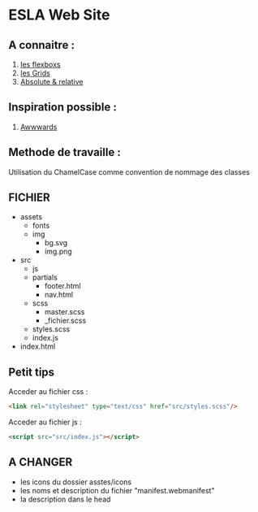 ﻿# ESLA Web Site

## A connaitre :
1. [les flexboxs](https://flexboxfroggy.com/#fr)
2. [les Grids](https://cssgridgarden.com/#fr)
3. [Absolute & relative](https://developer.mozilla.org/fr/docs/Web/CSS/position)

## Inspiration possible :

1. [Awwwards](https://www.awwwards.com )

## Methode de travaille :
  Utilisation du ChamelCase comme convention de nommage des classes


## FICHIER

- assets
  - fonts
  - img
    - bg.svg
    - img.png
- src
  - js
  - partials
    - footer.html
    - nav.html
  - scss
    - master.scss
    - _fichier.scss
  - styles.scss
  - index.js
- index.html


## Petit tips
  Acceder au fichier css :
```html
<link rel="stylesheet" type="text/css" href="src/styles.scss"/>
```

  Acceder au fichier js :
```html
<script src="src/index.js"></script>
```
## A CHANGER
 - les icons du dossier asstes/icons
 - les noms et description du fichier "manifest.webmanifest"
 - la description dans le head
